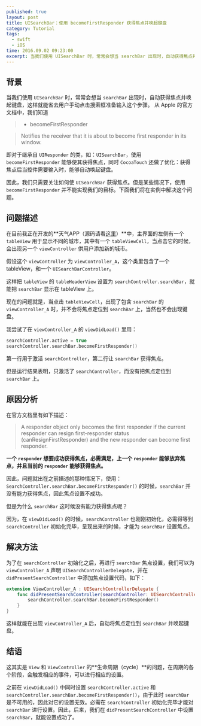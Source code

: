 ```yaml
---
published: true
layout: post
title: UISearchBar：使用 becomeFirstResponder 获得焦点并唤起键盘
category: Tutorial
tags: 
  - swift
  - iOS
time: 2016.09.02 09:23:00
excerpt: 当我们使用 UISearchBar 时，常常会想当 searchBar 出现时，自动获得焦点并唤起键盘，这样就能省去用户手动点击搜索框准备输入这个步骤。但是某些情况下，使用 becomeFirstResponder 并不能实现我们的目标。
---
```


## 背景

当我们使用 `UISearchBar` 时，常常会想当 `searchBar` 出现时，自动获得焦点并唤起键盘，这样就能省去用户手动点击搜索框准备输入这个步骤。
从 Apple 的官方文档中，我们知道

>- becomeFirstResponder

>Notifies the receiver that it is about to become first responder in its window.

即对于继承自 `UIResponder` 的类，如：`UISearchBar`，使用 `becomeFirstResponder` 能够使其获得焦点，同时 `CocoaTouch` 还做了优化：获得焦点后当控件需要输入时，能够自动唤起键盘。

因此，我们只需要关注如何使 `UISearchBar` 获得焦点。但是某些情况下，使用 `becomeFirstResponder` 并不能实现我们的目标。下面我们将在实例中解决这个问题。

## 问题描述

在目前我正在开发的**天气APP（源码请看[这里](https://github.com/LinShiwei/WeatherDemo)）**中，主界面的左侧有一个 `tableView` 用于显示不同的城市，其中有一个 `tableViewCell`，当点击它的时候，会出现另一个 `viewController` 供用户添加新的城市。

假设这个 `viewController` 为 `viewController_A`，这个类里包含了一个 tableView，和一个 `UISearchBarController`。

这样把 `tableView` 的 `tableHeaderView` 设置为 `searchController.searchBar`，就能把 `searchBar` 显示在 tableView 上。

现在的问题就是，当点击 `tableViewCell`，出现了包含 `searchBar` 的 `viewController_A` 时，并不会将焦点定位到 `searchBar` 上，当然也不会出现键盘。

我尝试了在 `viewController_A` 的 `viewDidLoad()` 里用：

```swift
searchController.active = true
searchController.searchBar.becomeFirstResponder()
```

第一行用于激活 `searchController`，第二行让 `searchBar` 获得焦点。

但是运行结果表明，只激活了 `searchController`，而没有把焦点定位到 `searchBar` 上。

## 原因分析

在官方文档里有如下描述：

>A responder object only becomes the first responder if the current responder can resign first-responder status (canResignFirstResponder) and the new responder can become first responder.

**一个 `responder` 想要成功获得焦点，必需满足，上一个 `responder` 能够放弃焦点，并且当前的 `responder` 能够获得焦点。**

因此，问题就出在之前描述的那种情况下，使用：`SearchController.searchBar.becomeFirstResponder()` 的时候，`searchBar` 并没有能力获得焦点，因此焦点设置不成功。

但是为什么 `searchBar` 这时候没有能力获得焦点呢？

因为，在 `viewDidLoad()` 的时候，`searchController` 也刚刚初始化，必需得等到 `searchController` 初始化完毕，呈现出来的时候，才能为 `searchBar` 设置焦点。

## 解决方法

为了在 `searchController` 初始化之后，再进行 `searchBar` 焦点设置，我们可以为 `viewController_A` 声明 `UISearchControllerDelegate`，并在 `didPresentSearchController` 中添加焦点设置代码，如下：

```swift
extension ViewController_A : UISearchControllerDelegate {
    func didPresentSearchController(searchController: UISearchController) {
        searchController.searchBar.becomeFirstResponder()
    }
}
```

这样就能在出现 `viewController_A` 后，自动将焦点定位到 `searchBar` 并唤起键盘。

## 结语

这其实是 `View` 和 `ViewController` 的**生命周期（cycle）**的问题，在周期的各个阶段，会触发相应的事件，可以进行相应的设置。

之前在 `viewDidLoad()` 中同时设置 `searchController.active` 和 `searchController.searchBar.becomeFirstResponder()`，由于此时 `searchBar` 是不可用的，因此对它的设置无效。必需在  `searchController` 初始化完毕才能对 `searchBar` 进行设置。因此，后来，我们在 `didPresentSearchController` 中设置 `searchBar`，就能设置成功了。


